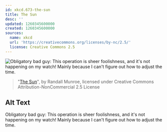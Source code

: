 ```yaml
---
id: xkcd.673-the-sun
title: The Sun
desc: ''
updated: 1260345600000
created: 1260345600000
sources:
  name: xkcd
  url: 'https://creativecommons.org/licenses/by-nc/2.5/'
  license: Creative Commons 2.5
---
```

![Obligatory bad guy: This operation is sheer foolishness, and it's not happening on my watch!  Mainly because I can't figure out how to adjust the time.](https://imgs.xkcd.com/comics/the_sun.png)
> "[The Sun](https://xkcd.com/673/)", by Randall Munroe, licensed under Creative Commons Attribution-NonCommercial 2.5 License

## Alt Text
Obligatory bad guy: This operation is sheer foolishness, and it's not happening on my watch!  Mainly because I can't figure out how to adjust the time.
